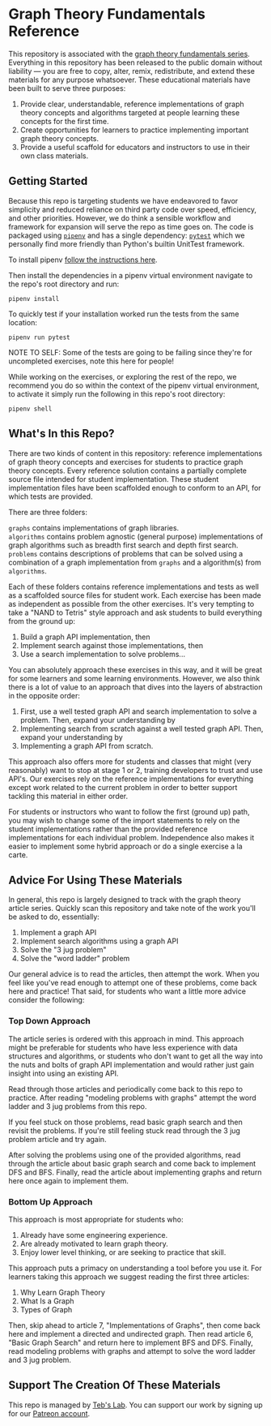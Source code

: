 # Graph Theory Fundamentals Reference

This repository is associated with the [graph theory fundamentals series](). Everything in this repository has been released to the public domain without liability — you are free to copy, alter, remix, redistribute, and extend these materials for any purpose whatsoever.  These educational materials have been built to serve three purposes:

1. Provide clear, understandable, reference implementations of graph theory concepts and algorithms targeted at people learning these concepts for the first time.
1. Create opportunities for learners to practice implementing important graph theory concepts.
1. Provide a useful scaffold for educators and instructors to use in their own class materials.

## Getting Started

Because this repo is targeting students we have endeavored to favor simplicity and reduced reliance on third party code over speed, efficiency, and other priorities. However, we do think a sensible workflow and framework for expansion will serve the repo as time goes on. The code is packaged using [`pipenv`](https://pipenv.readthedocs.io/en/latest/) and has a single dependency: [`pytest`](https://docs.pytest.org/en/latest/) which we personally find more friendly than Python's builtin UnitTest framework.

To install pipenv [follow the instructions here](https://pipenv.readthedocs.io/en/latest/install/#installing-pipenv).

Then install the dependencies in a pipenv virtual environment navigate to the repo's root directory and run:

```
pipenv install
```

To quickly test if your installation worked run the tests from the same location:

```
pipenv run pytest
```

NOTE TO SELF: Some of the tests are going to be failing since they're for uncompleted exercises, note this here for people!

While working on the exercises, or exploring the rest of the repo, we recommend you do so within the context of the pipenv virtual environment, to activate it simply run the following in this repo's root directory:

```
pipenv shell
```

## What's In this Repo?

There are two kinds of content in this repository: reference implementations of graph theory concepts and exercises for students to practice graph theory concepts. Every reference solution contains a partially complete source file intended for student implementation. These student implementation files have been scaffolded enough to conform to an API, for which tests are provided.

There are three folders:

`graphs` contains implementations of graph libraries.  
`algorithms` contains problem agnostic (general purpose) implementations of graph algorithms such as breadth first search and depth first search.  
`problems` contains descriptions of problems that can be solved using a combination of a graph implementation from `graphs` and a algorithm(s) from `algorithms`.

Each of these folders contains reference implementations and tests as well as a scaffolded source files for student work. Each exercise has been made as independent as possible from the other exercises. It's very tempting to take a "NAND to Tetris" style approach and ask students to build everything from the ground up:

1. Build a graph API implementation, then
1. Implement search against those implementations, then
1. Use a search implementation to solve problems...

You can absolutely approach these exercises in this way, and it will be great for some learners and some learning environments. However, we also think there is a lot of value to an approach that dives into the layers of abstraction in the opposite order:

1. First, use a well tested graph API and search implementation to solve a problem. Then, expand your understanding by
1. Implementing search from scratch against a well tested graph API. Then, expand your understanding by
1. Implementing a graph API from scratch.

This approach also offers more for students and classes that might (very reasonably) want to stop at stage 1 or 2, training developers to trust and use API's. Our exercises rely on the reference implementations for everything except work related to the current problem in order to better support tackling this material in either order.

For students or instructors who want to follow the first (ground up) path, you may wish to change some of the import statements to rely on the student implementations rather than the provided reference implementations for each individual problem. Independence also makes it easier to implement some hybrid approach or do a single exercise a la carte.

## Advice For Using These Materials

In general, this repo is largely designed to track with the graph theory article series. Quickly scan this repository and take note of the work you'll be asked to do, essentially:

1. Implement a graph API
1. Implement search algorithms using a graph API
1. Solve the "3 jug problem"
1. Solve the "word ladder" problem

Our general advice is to read the articles, then attempt the work. When you feel like you've read enough to attempt one of these problems, come back here and practice! That said, for students who want a little more advice consider the following:

### Top Down Approach

The article series is ordered with this approach in mind. This approach might be preferable for students who have less experience with data structures and algorithms, or students who don't want to get all the way into the nuts and bolts of graph API implementation and would rather just gain insight into using an existing API.

Read through those articles and periodically come back to this repo to practice. After reading "modeling problems with graphs" attempt the word ladder and 3 jug problems from this repo.

If you feel stuck on those problems, read basic graph search and then revisit the problems. If you're still feeling stuck read through the 3 jug problem article and try again.

After solving the problems using one of the provided algorithms, read through the article about basic graph search and come back to implement DFS and BFS. Finally, read the article about implementing graphs and return here once again to implement them.

### Bottom Up Approach

This approach is most appropriate for students who:

1. Already have some engineering experience.
1. Are already motivated to learn graph theory.
1. Enjoy lower level thinking, or are seeking to practice that skill.

This approach puts a primacy on understanding a tool before you use it. For learners taking this approach we suggest reading the first three articles:

1. Why Learn Graph Theory
1. What Is a Graph
1. Types of Graph

Then, skip ahead to article 7, "Implementations of Graphs", then come back here and implement a directed and undirected graph. Then read article 6, "Basic Graph Search" and return here to implement BFS and DFS. Finally, read modeling problems with graphs and attempt to solve the word ladder and 3 jug problem.

## Support The Creation Of These Materials

This repo is managed by [Teb's Lab](www.tebs-lab.com). You can support our work by signing up for our [Patreon account](www.patreon.com/tebslab).

